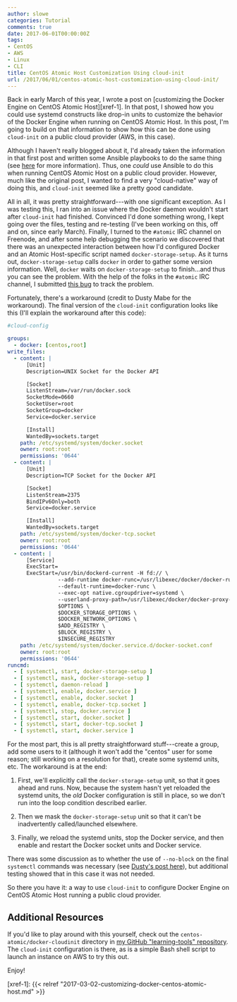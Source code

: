 ```yaml
---
author: slowe
categories: Tutorial
comments: true
date: 2017-06-01T00:00:00Z
tags:
- CentOS
- AWS
- Linux
- CLI
title: CentOS Atomic Host Customization Using cloud-init
url: /2017/06/01/centos-atomic-host-customization-using-cloud-init/
---
```


Back in early March of this year, I wrote a post on [customizing the Docker Engine on CentOS Atomic Host][xref-1]. In that post, I showed how you could use systemd constructs like drop-in units to customize the behavior of the Docker Engine when running on CentOS Atomic Host. In this post, I'm going to build on that information to show how this can be done using `cloud-init` on a public cloud provider (AWS, in this case).<!--more-->

Although I haven't really blogged about it, I'd already taken the information in that first post and written some Ansible playbooks to do the same thing (see [here][link-1] for more information). Thus, one _could_ use Ansible to do this when running CentOS Atomic Host on a public cloud provider. However, much like the original post, I wanted to find a very "cloud-native" way of doing this, and `cloud-init` seemed like a pretty good candidate.

All in all, it was pretty straightforward---with one significant exception. As I was testing this, I ran into an issue where the Docker daemon wouldn't start after `cloud-init` had finished. Convinced I'd done something wrong, I kept going over the files, testing and re-testing (I've been working on this, off and on, since early March). Finally, I turned to the `#atomic` IRC channel on Freenode, and after some help debugging the scenario we discovered that there was an unexpected interaction between how I'd configured Docker and an Atomic Host-specific script named `docker-storage-setup`. As it turns out, `docker-storage-setup` calls `docker` in order to gather some version information. Well, `docker` waits on `docker-storage-setup` to finish...and thus you can see the problem. With the help of the folks in the `#atomic` IRC channel, I submitted [this bug][link-2] to track the problem.

Fortunately, there's a workaround (credit to Dusty Mabe for the workaround). The final version of the `cloud-init` configuration looks like this (I'll explain the workaround after this code):

``` yaml
#cloud-config

groups:
  - docker: [centos,root]
write_files:
  - content: |
      [Unit]
      Description=UNIX Socket for the Docker API

      [Socket]
      ListenStream=/var/run/docker.sock
      SocketMode=0660
      SocketUser=root
      SocketGroup=docker
      Service=docker.service

      [Install]
      WantedBy=sockets.target
    path: /etc/systemd/system/docker.socket
    owner: root:root
    permissions: '0644'
  - content: |
      [Unit]
      Description=TCP Socket for the Docker API

      [Socket]
      ListenStream=2375
      BindIPv6Only=both
      Service=docker.service

      [Install]
      WantedBy=sockets.target
    path: /etc/systemd/system/docker-tcp.socket
    owner: root:root
    permissions: '0644'
  - content: |
      [Service]
      ExecStart=
      ExecStart=/usr/bin/dockerd-current -H fd:// \
                --add-runtime docker-runc=/usr/libexec/docker/docker-runc-current \
                --default-runtime=docker-runc \
                --exec-opt native.cgroupdriver=systemd \
                --userland-proxy-path=/usr/libexec/docker/docker-proxy-current \
                $OPTIONS \
                $DOCKER_STORAGE_OPTIONS \
                $DOCKER_NETWORK_OPTIONS \
                $ADD_REGISTRY \
                $BLOCK_REGISTRY \
                $INSECURE_REGISTRY
    path: /etc/systemd/system/docker.service.d/docker-socket.conf
    owner: root:root
    permissions: '0644'
runcmd:
  - [ systemctl, start, docker-storage-setup ]
  - [ systemctl, mask, docker-storage-setup ]
  - [ systemctl, daemon-reload ]
  - [ systemctl, enable, docker.service ]
  - [ systemctl, enable, docker.socket ]
  - [ systemctl, enable, docker-tcp.socket ]
  - [ systemctl, stop, docker.service ]
  - [ systemctl, start, docker.socket ]
  - [ systemctl, start, docker-tcp.socket ]
  - [ systemctl, start, docker.service ]
```

For the most part, this is all pretty straightforward stuff---create a group, add some users to it (although it won't add the "centos" user for some reason; still working on a resolution for that), create some systemd units, etc. The workaround is at the end:

1. First, we'll explicitly call the `docker-storage-setup` unit, so that it goes ahead and runs. Now, because the system hasn't yet reloaded the systemd units, the _old_ Docker configuration is still in place, so we don't run into the loop condition described earlier.

2. Then we mask the `docker-storage-setup` unit so that it can't be inadvertently called/launched elsewhere.

3. Finally, we reload the systemd units, stop the Docker service, and then enable and restart the Docker socket units and Docker service.

There was some discussion as to whether the use of `--no-block` on the final `systemctl` commands was necessary (see [Dusty's post here][link-3]), but additional testing showed that in this case it was not needed.

So there you have it: a way to use `cloud-init` to configure Docker Engine on CentOS Atomic Host running a public cloud provider.

## Additional Resources

If you'd like to play around with this yourself, check out the `centos-atomic/docker-cloudinit` directory in [my GitHub "learning-tools" repository][link-4]. The `cloud-init` configuration is there, as is a simple Bash shell script to launch an instance on AWS to try this out.

Enjoy!



[link-1]: https://github.com/scottslowe/learning-tools/tree/master/centos-atomic/docker-tcp-ansible
[link-2]: https://bugzilla.redhat.com/show_bug.cgi?id=1457978
[link-3]: http://dustymabe.com/2015/08/03/installingstarting-systemd-services-using-cloud-init/
[link-4]: https://github.com/scottslowe/learning-tools/
[xref-1]: {{< relref "2017-03-02-customizing-docker-centos-atomic-host.md" >}}

